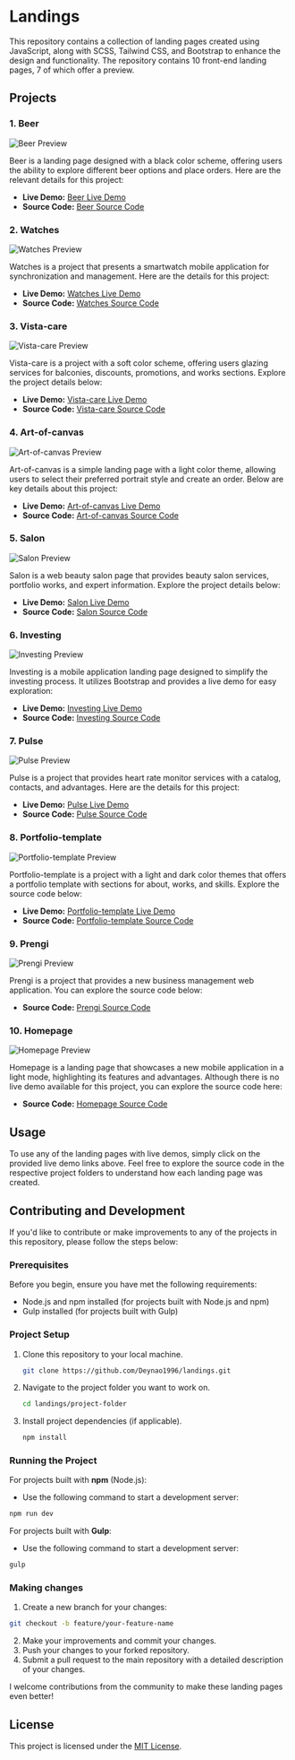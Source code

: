 # Landings

This repository contains a collection of landing pages created using JavaScript, along with SCSS, Tailwind CSS, and Bootstrap to enhance the design and functionality. The repository contains 10 front-end landing pages, 7 of which offer a preview.

## Projects

### 1. Beer

![Beer Preview](https://res.cloudinary.com/dkl9cqqui/image/upload/v1701341571/beer-mockup-resized-min_xzclio.jpg)

Beer is a landing page designed with a black color scheme, offering users the ability to explore different beer options and place orders. Here are the relevant details for this project:

- **Live Demo:** [Beer Live Demo](https://deynao1996.github.io/beer/)
- **Source Code:** [Beer Source Code](https://github.com/deynao1996/landings/tree/main/beer)

### 2. Watches

![Watches Preview](https://res.cloudinary.com/dkl9cqqui/image/upload/v1701341573/watches-mockup-resized-min_cl9tk2.jpg)

Watches is a project that presents a smartwatch mobile application for synchronization and management. Here are the details for this project:

- **Live Demo:** [Watches Live Demo](https://deynao1996.github.io/watches/)
- **Source Code:** [Watches Source Code](https://github.com/deynao1996/landings/tree/main/watches)

### 3. Vista-care

![Vista-care Preview](https://res.cloudinary.com/dkl9cqqui/image/upload/v1701341572/vista-mockup-resized-min_vxngbm.jpg)

Vista-care is a project with a soft color scheme, offering users glazing services for balconies, discounts, promotions, and works sections. Explore the project details below:

- **Live Demo:** [Vista-care Live Demo](https://deynao1996.github.io/vista-care/)
- **Source Code:** [Vista-care Source Code](https://github.com/deynao1996/landings/tree/main/vista-care)

### 4. Art-of-canvas

![Art-of-canvas Preview](https://res.cloudinary.com/dkl9cqqui/image/upload/v1701341571/portrait-mockup-resized-min_lcrzjq.jpg)

Art-of-canvas is a simple landing page with a light color theme, allowing users to select their preferred portrait style and create an order. Below are key details about this project:

- **Live Demo:** [Art-of-canvas Live Demo](https://deynao1996.github.io/art-of-canvas/)
- **Source Code:** [Art-of-canvas Source Code](https://github.com/deynao1996/landings/tree/main/art-of-canvas)

### 5. Salon

![Salon Preview](https://res.cloudinary.com/dkl9cqqui/image/upload/v1701341572/salon-mockup-resized-min_tmhmma.jpg)

Salon is a web beauty salon page that provides beauty salon services, portfolio works, and expert information. Explore the project details below:

- **Live Demo:** [Salon Live Demo](https://deynao1996.github.io/salon/)
- **Source Code:** [Salon Source Code](https://github.com/deynao1996/landings/tree/main/salon)

### 6. Investing

![Investing Preview](https://res.cloudinary.com/dkl9cqqui/image/upload/v1701341571/inv-mockup-resized-min_aneteb.jpg)

Investing is a mobile application landing page designed to simplify the investing process. It utilizes Bootstrap and provides a live demo for easy exploration:

- **Live Demo:** [Investing Live Demo](https://deynao1996.github.io/investing/)
- **Source Code:** [Investing Source Code](https://github.com/deynao1996/landings/tree/main/investing)

### 7. Pulse

![Pulse Preview](https://res.cloudinary.com/dkl9cqqui/image/upload/v1695273237/pulse_1_qlrflp.jpg)

Pulse is a project that provides heart rate monitor services with a catalog, contacts, and advantages. Here are the details for this project:

- **Live Demo:** [Pulse Live Demo](https://deynao1996.github.io/pulse/)
- **Source Code:** [Pulse Source Code](https://github.com/deynao1996/landings/tree/main/pulse)

### 8. Portfolio-template

![Portfolio-template Preview](https://res.cloudinary.com/dkl9cqqui/image/upload/v1701341571/portfolio-mockup-resized-min_xnxfxf.jpg)

Portfolio-template is a project with a light and dark color themes that offers a portfolio template with sections for about, works, and skills. Explore the source code below:

- **Live Demo:** [Portfolio-template Live Demo](https://deynao1996.github.io/portfolio-template/)
- **Source Code:** [Portfolio-template Source Code](https://github.com/deynao1996/landings/tree/main/portfolio-template)

### 9. Prengi

![Prengi Preview](https://res.cloudinary.com/dkl9cqqui/image/upload/v1695273597/prengi_1_ovkgpz.jpg)

Prengi is a project that provides a new business management web application. You can explore the source code below:

- **Source Code:** [Prengi Source Code](https://github.com/deynao1996/landings/tree/main/prengi)

### 10. Homepage

![Homepage Preview](https://res.cloudinary.com/dkl9cqqui/image/upload/v1695273237/homepage_1_zypsdk.jpg)

Homepage is a landing page that showcases a new mobile application in a light mode, highlighting its features and advantages. Although there is no live demo available for this project, you can explore the source code here:

- **Source Code:** [Homepage Source Code](https://github.com/deynao1996/landings/tree/main/homepage)

## Usage

To use any of the landing pages with live demos, simply click on the provided live demo links above. Feel free to explore the source code in the respective project folders to understand how each landing page was created.

## Contributing and Development

If you'd like to contribute or make improvements to any of the projects in this repository, please follow the steps below:

### Prerequisites

Before you begin, ensure you have met the following requirements:

- Node.js and npm installed (for projects built with Node.js and npm)
- Gulp installed (for projects built with Gulp)

### Project Setup

1. Clone this repository to your local machine.

   ```bash
   git clone https://github.com/Deynao1996/landings.git
2. Navigate to the project folder you want to work on.
   ```bash
   cd landings/project-folder
3. Install project dependencies (if applicable).
   ```bash
   npm install

### Running the Project

   For projects built with **npm** (Node.js):

   - Use the following command to start a development server:
   ```bash
   npm run dev
   ```
   For projects built with **Gulp**:
   - Use the following command to start a development server:
   ```bash
   gulp
   ```

### Making changes
   1. Create a new branch for your changes:
   ```bash
   git checkout -b feature/your-feature-name
   ```
   2. Make your improvements and commit your changes.
   3. Push your changes to your forked repository.
   4. Submit a pull request to the main repository with a detailed description of your changes.

I welcome contributions from the community to make these landing pages even better!

## License

This project is licensed under the [MIT License](https://github.com/Deynao1996/landings/blob/main/LICENSE.txt).
